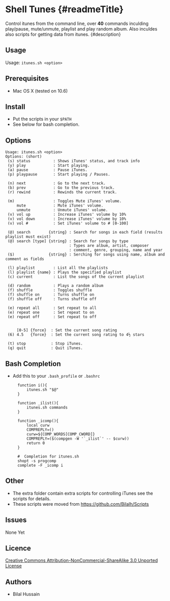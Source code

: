 Shell Tunes {#readmeTitle}
===========
Control itunes from the command line, over **40** commands inculding play/pause, mute/unmute, playlist and play random album. Also inculdes also scripts for getting data from itunes.
{#description}

Usage
-----
Usage: `itunes.sh <option>`

Prerequisites
-------------
* Mac OS X (tested on 10.6)


Install 
-------
* Put the scripts in your `$PATH`
* See below for bash completion. 

Options
-------
	Usage: itunes.sh <option>
	Options: (short)
	 (s) status          : Shows iTunes' status, and track info
	 (y) play            : Start playing.
	 (a) pause           : Pause iTunes.
	 (p) playpause       : Start playing / Pauses.

	 (n) next            : Go to the next track.
	 (b) prev            : Go to the previous track.
	 (r) rewind          : Rewinds the current track.

	 (m)                 : Toggles Mute iTunes' volume.
	     mute            : Mute iTunes' volume.
	     unmute          : Unmute iTunes' volume.
	 (v) vol up          : Increase iTunes' volume by 10%
	 (v) vol down        : Increase iTunes' volume by 10%
	 (v) vol #           : Set iTunes' volume to # [0-100]

	 (@) search        {string} : Search for songs in each field (results playlist must exist)
	 (@) search [type] {string} : Search for songs by type
	                            : Types are album, artist, composer 
	                            : comment, genre, grouping, name and year 
	 ($)               {string} : Serching for songs using name, album and comment as fields

	 (l) playlist        : List all the playlists
	 (l) playlist {name} : Plays the specified playlist 
	 (c) current         : List the songs of the current playlist

	 (d) random          : Plays a random album
	 (f) shuffle         : Toggles shuffle
	 (f) shuffle on      : Turns shuffle on
	 (f) shuffle off     : Turns shuffle off

	 (e) repeat all      : Set repeat to all
	 (e) repeat one      : Set repeat to on
	 (e) repeat off      : Set repeat to off


	     [0-5] {force}  : Set the current song rating
	 (6) 4.5   {force}  : Set the current song rating to 4½ stars

	 (t) stop           : Stop iTunes.
	 (q) quit           : Quit iTunes.


Bash Completion 
--------------
* Add this to your `.bash_profile` or `.bashrc`

		function i(){
			itunes.sh "$@"
		}

		function _ilist(){
			itunes.sh commands
		}

		function _icomp(){
			local curw
			COMPREPLY=()
			curw=${COMP_WORDS[COMP_CWORD]}
			COMPREPLY=($(compgen -W '`_ilist`' -- $curw))
			return 0
		}

		#  Completion for itunes.sh
		shopt -s progcomp
		complete -F _icomp i
		

Other
-----
* The extra folder contain extra scripts for controlling iTunes see the scripts for details.
* These scripts were moved from https://github.com/Bilalh/Scripts

Issues
------
None Yet

Licence
-------
[Creative Commons Attribution-NonCommercial-ShareAlike 3.0 Unported License](http://creativecommons.org/licenses/by-nc-sa/3.0/ "Full details")

Authors
-------
* Bilal Hussain